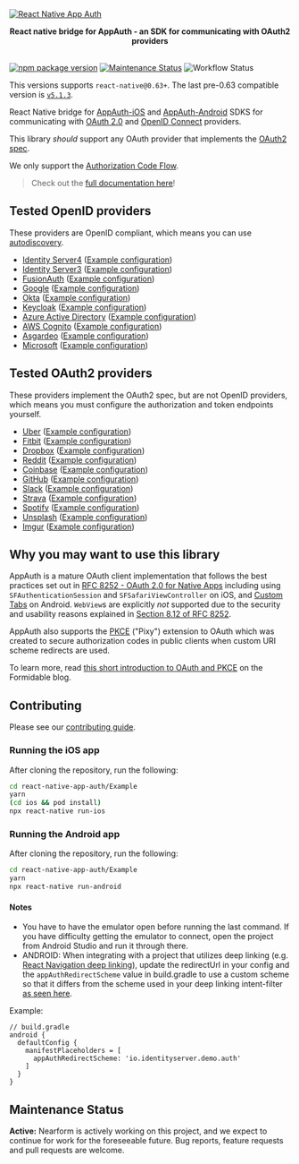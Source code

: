 <a href="https://commerce.nearform.com/open-source/" target="_blank">
  <img alt="React Native App Auth" src="https://oss.nearform.com/api/banner?text=react+native+app+auth" />
</a>
<p align="center">
  <strong>React native bridge for AppAuth - an SDK for communicating with OAuth2 providers</strong>
  <br><br>

  [![npm package version](https://badge.fury.io/js/react-native-app-auth.svg)](https://badge.fury.io/js/react-native-app-auth)
  [![Maintenance Status][maintenance-image]](#maintenance-status)
  ![Workflow Status](https://github.com/FormidableLabs/react-native-app-auth/actions/workflows/main.yml/badge.svg?branch=main)

</p>

This versions supports `react-native@0.63+`. The last pre-0.63 compatible version is [`v5.1.3`](https://github.com/FormidableLabs/react-native-app-auth/tree/v5.1.3).

React Native bridge for [AppAuth-iOS](https://github.com/openid/AppAuth-iOS) and
[AppAuth-Android](https://github.com/openid/AppAuth-Android) SDKS for communicating with
[OAuth 2.0](https://tools.ietf.org/html/rfc6749) and
[OpenID Connect](http://openid.net/specs/openid-connect-core-1_0.html) providers.

This library _should_ support any OAuth provider that implements the
[OAuth2 spec](https://tools.ietf.org/html/rfc6749#section-2.2).

We only support the [Authorization Code Flow](https://oauth.net/2/grant-types/authorization-code/).

> Check out the [full documentation here](https://commerce.nearform.com/open-source/react-native-app-auth/)!

## Tested OpenID providers

These providers are OpenID compliant, which means you can use [autodiscovery](https://openid.net/specs/openid-connect-discovery-1_0.html).

- [Identity Server4](https://demo.identityserver.io/) ([Example configuration](https://commerce.nearform.com/open-source/react-native-app-auth/docs/providers/identity-server-4))
- [Identity Server3](https://github.com/IdentityServer/IdentityServer3.md) ([Example configuration](https://commerce.nearform.com/open-source/react-native-app-auth/docs/providers/identity-server-3))
- [FusionAuth](https://fusionauth.io) ([Example configuration](https://commerce.nearform.com/open-source/react-native-app-auth/docs/providers/fusionauth))
- [Google](https://developers.google.com/identity/protocols/OAuth2)
  ([Example configuration](https://commerce.nearform.com/open-source/react-native-app-auth/docs/providers/google))
- [Okta](https://developer.okta.com) ([Example configuration](https://commerce.nearform.com/open-source/react-native-app-auth/docs/providers/okta))
- [Keycloak](http://www.keycloak.org/) ([Example configuration](https://commerce.nearform.com/open-source/react-native-app-auth/docs/providers/keycloak))
- [Azure Active Directory](https://docs.microsoft.com/en-us/azure/active-directory) ([Example configuration](https://commerce.nearform.com/open-source/react-native-app-auth/docs/providers/azure-active-directory))
- [AWS Cognito](https://eu-west-1.console.aws.amazon.com/cognito) ([Example configuration](https://commerce.nearform.com/open-source/react-native-app-auth/docs/providers/aws-cognito))
- [Asgardeo](https://asgardeo.io) ([Example configuration](https://commerce.nearform.com/open-source/react-native-app-auth/docs/providers/asgardeo))
- [Microsoft](https://learn.microsoft.com/en-us/entra/identity-platform/v2-protocols-oidc) ([Example configuration](https://commerce.nearform.com/open-source/react-native-app-auth/docs/providers/microsoft))

## Tested OAuth2 providers

These providers implement the OAuth2 spec, but are not OpenID providers, which means you must configure the authorization and token endpoints yourself.

- [Uber](https://developer.uber.com/docs/deliveries/guides/three-legged-oauth.md) ([Example configuration](https://commerce.nearform.com/open-source/react-native-app-auth/docs/providers/uber))
- [Fitbit](https://dev.fitbit.com/build/reference/web-api/oauth2/) ([Example configuration](https://commerce.nearform.com/open-source/react-native-app-auth/docs/providers/fitbit))
- [Dropbox](https://www.dropbox.com/developers/reference/oauth-guide) ([Example configuration](https://commerce.nearform.com/open-source/react-native-app-auth/docs/providers/dropbox))
- [Reddit](https://github.com/reddit-archive/reddit/wiki/oauth2) ([Example configuration](https://commerce.nearform.com/open-source/react-native-app-auth/docs/providers/reddit))
- [Coinbase](https://developers.coinbase.com/docs/wallet/coinbase-connect/integrating) ([Example configuration](https://commerce.nearform.com/open-source/react-native-app-auth/docs/providers/coinbase))
- [GitHub](https://developer.github.com/apps/building-oauth-apps/authorizing-oauth-apps/) ([Example configuration](https://commerce.nearform.com/open-source/react-native-app-auth/docs/providers/github))
- [Slack](https://api.slack.com/authentication/oauth-v2) ([Example configuration](https://commerce.nearform.com/open-source/react-native-app-auth/docs/providers/slack))
- [Strava](https://developers.strava.com/docs/authentication) ([Example configuration](https://commerce.nearform.com/open-source/react-native-app-auth/docs/providers/strava))
- [Spotify](https://developer.spotify.com/documentation/general/guides/authorization-guide/) ([Example configuration](https://commerce.nearform.com/open-source/react-native-app-auth/docs/providers/spotify))
- [Unsplash](https://unsplash.com/documentation) ([Example configuration](https://commerce.nearform.com/open-source/react-native-app-auth/docs/providers/unsplash))
- [Imgur](https://apidocs.imgur.com) ([Example configuration](https://commerce.nearform.com/open-source/react-native-app-auth/docs/providers/imgur))

## Why you may want to use this library

AppAuth is a mature OAuth client implementation that follows the best practices set out in
[RFC 8252 - OAuth 2.0 for Native Apps](https://tools.ietf.org/html/rfc8252) including using
`SFAuthenticationSession` and `SFSafariViewController` on iOS, and
[Custom Tabs](http://developer.android.com/tools/support-library/features.html#custom-tabs) on
Android. `WebView`s are explicitly _not_ supported due to the security and usability reasons
explained in [Section 8.12 of RFC 8252](https://tools.ietf.org/html/rfc8252#section-8.12).

AppAuth also supports the [PKCE](https://tools.ietf.org/html/rfc7636) ("Pixy") extension to OAuth which was created to secure authorization codes in public clients when custom URI scheme redirects are used.

To learn more, read [this short introduction to OAuth and PKCE](https://formidable.com/blog/2018/oauth-and-pkce-with-react-native) on the Formidable blog.

## Contributing

Please see our [contributing guide](./.github/CONTRIBUTING.md).

### Running the iOS app

After cloning the repository, run the following:

```sh
cd react-native-app-auth/Example
yarn
(cd ios && pod install)
npx react-native run-ios
```

### Running the Android app

After cloning the repository, run the following:

```sh
cd react-native-app-auth/Example
yarn
npx react-native run-android
```

#### Notes

- You have to have the emulator open before running the last command. If you have difficulty getting the emulator to connect, open the project from Android Studio and run it through there.
- ANDROID: When integrating with a project that utilizes deep linking (e.g. [React Navigation deep linking](https://reactnavigation.org/docs/deep-linking/#set-up-with-bare-react-native-projects)), update the redirectUrl in your config and the `appAuthRedirectScheme` value in build.gradle to use a custom scheme so that it differs from the scheme used in your deep linking intent-filter [as seen here](https://github.com/FormidableLabs/react-native-app-auth/issues/494#issuecomment-797394994).

Example:

```
// build.gradle
android {
  defaultConfig {
    manifestPlaceholders = [
      appAuthRedirectScheme: 'io.identityserver.demo.auth'
    ]
  }
}
```

## Maintenance Status

**Active:** Nearform is actively working on this project, and we expect to continue for work for the foreseeable future. Bug reports, feature requests and pull requests are welcome.

[maintenance-image]: https://img.shields.io/badge/maintenance-active-green.svg
